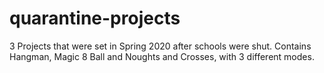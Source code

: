 # quarantine-projects
3 Projects that were set in Spring 2020 after schools were shut. Contains Hangman, Magic 8 Ball and Noughts and Crosses, with 3 different modes.
